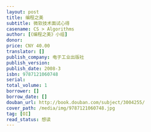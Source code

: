 ```yaml
---
layout: post
title: 编程之美
subtitle: 微软技术面试心得
casename: CS > Algorithms
author: [《编程之美》小组]
donor: 
price: CNY 40.00
translator: []
publish_company: 电子工业出版社
publish_version: 
publish_date: 2008-3
isbn: 9787121060748
serial: 
total_volume: 1
borrower: []
borrow_date: []
douban_url: http://book.douban.com/subject/3004255/
cover_path: /media/img/9787121060748.jpg
tag: [OI]
read_status: 想读
---
```

